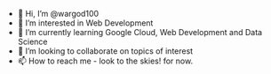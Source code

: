 - 👋 Hi, I’m @wargod100
- 👀 I’m interested in Web Development
- 🌱 I’m currently learning Google Cloud, Web Development and Data Science
- 💞️ I’m looking to collaborate on topics of interest
- 📫 How to reach me - look to the skies! for now.

<!---
wargod100/wargod100 is a ✨ special ✨ repository because its `README.md` (this file) appears on your GitHub profile.
You can click the Preview link to take a look at your changes.
--->
